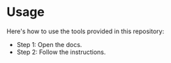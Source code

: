 # Usage

Here's how to use the tools provided in this repository:

- Step 1: Open the docs.
- Step 2: Follow the instructions.

